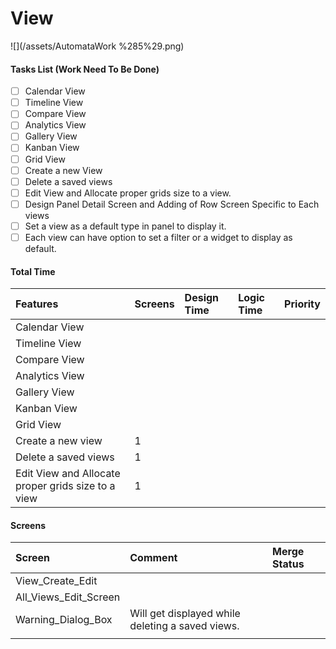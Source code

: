 # View

![](/assets/AutomataWork %285%29.png)

#### Tasks List \(Work Need To Be Done\)

* [ ] Calendar View
* [ ] Timeline View
* [ ] Compare View
* [ ] Analytics View
* [ ] Gallery View
* [ ] Kanban View
* [ ] Grid View
* [ ] Create a new View
* [ ] Delete a saved views
* [ ] Edit View and Allocate proper grids size to a view.
* [ ] Design Panel Detail Screen and  Adding of Row Screen Specific to Each views
* [ ] Set a view as a default type in panel to display it.
* [ ] Each view can have option to set a filter or a widget to display as default.

#### Total Time

| Features | Screens | Design Time | Logic Time | Priority |
| :--- | :--- | :--- | :--- | :--- |
| Calendar View |  |  |  |  |
| Timeline View |  |  |  |  |
| Compare View |  |  |  |  |
| Analytics View |  |  |  |  |
| Gallery View |  |  |  |  |
| Kanban View |  |  |  |  |
| Grid View |  |  |  |  |
| Create a new view | 1 |  |  |  |
| Delete a saved views | 1 |  |  |  |
| Edit View and Allocate proper grids size to a view | 1 |  |  |  |

#### Screens

| Screen | Comment | Merge Status |
| :--- | :--- | :--- |
| View\_Create\_Edit |  |  |
| All\_Views\_Edit\_Screen |  |  |
| Warning\_Dialog\_Box | Will get displayed while deleting a saved views. |  |
|  |  |  |

#### 



